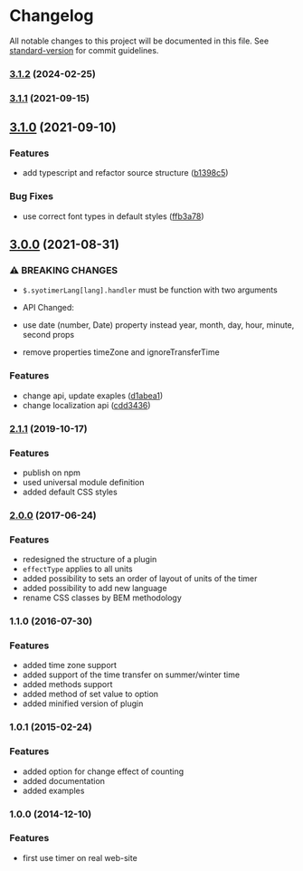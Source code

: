 # Changelog

All notable changes to this project will be documented in this file. See [standard-version](https://github.com/conventional-changelog/standard-version) for commit guidelines.

### [3.1.2](https://github.com/mrfratello/SyoTimer/compare/v3.1.1...v3.1.2) (2024-02-25)

### [3.1.1](https://github.com/mrfratello/SyoTimer/compare/v3.1.0...v3.1.1) (2021-09-15)

## [3.1.0](https://github.com/mrfratello/SyoTimer/compare/v3.0.0...v3.1.0) (2021-09-10)


### Features

* add typescript and refactor source structure ([b1398c5](https://github.com/mrfratello/SyoTimer/commit/b1398c59978a2c91ae13f6aff29feade7b5d527f))


### Bug Fixes

* use correct font types in default styles ([ffb3a78](https://github.com/mrfratello/SyoTimer/commit/ffb3a78f435bb3c764d39dbf80fe954200353958))

## [3.0.0](https://github.com/mrfratello/SyoTimer/compare/v2.1.3...v3.0.0) (2021-08-31)


### ⚠ BREAKING CHANGES

* `$.syotimerLang[lang].handler` must be function with two arguments
* API Changed:

* use date (number, Date) property instead year, month, day, hour, minute, second props
* remove properties timeZone and ignoreTransferTime

### Features

* change api, update exaples ([d1abea1](https://github.com/mrfratello/SyoTimer/commit/d1abea14432e6fb4e86cbf8cc2499dc0eeb17e67))
* change localization api ([cdd3436](https://github.com/mrfratello/SyoTimer/commit/cdd34366b18564f1880f53f3479f51cbd764e1ce))

### [2.1.1](https://github.com/mrfratello/SyoTimer/compare/v2.0.0...v2.1.1) (2019-10-17)

### Features

* publish on npm
* used universal module definition
* added default CSS styles

### [2.0.0](https://github.com/mrfratello/SyoTimer/compare/v1.1.0...v2.0.0) (2017-06-24)

### Features

* redesigned the structure of a plugin
* `effectType` applies to all units
* added possibility to sets an order of layout of units of the timer
* added possibility to add new language
* rename CSS classes by BEM methodology

### 1.1.0 (2016-07-30)

### Features

* added time zone support
* added support of the time transfer on summer/winter time
* added methods support
* added method of set value to option
* added minified version of plugin

### 1.0.1 (2015-02-24)

### Features

* added option for change effect of counting
* added documentation
* added examples

### 1.0.0 (2014-12-10)

### Features

* first use timer on real web-site
